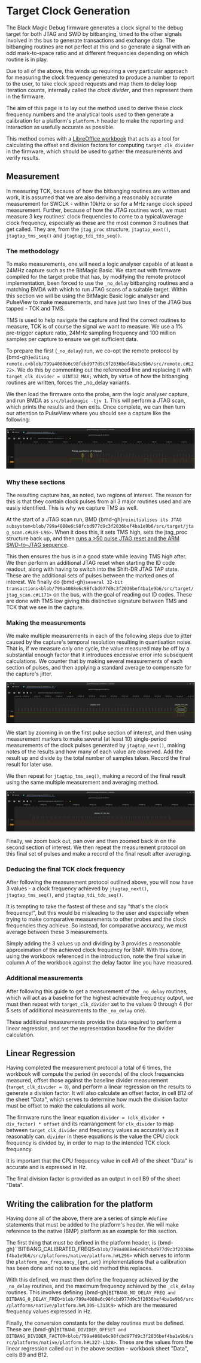 # Target Clock Generation

The Black Magic Debug firmware generates a clock signal to the debug target for both JTAG and SWD
by bitbanging, timed to the other signals involved in ths bus to generate transactions and exchange
data. The bitbanging routines are not perfect at this and so generate a signal with
an odd mark-to-space ratio and at different frequencies depending on which routine is in play.

Due to all of the above, this winds up requiring a very particular approach for measuring the
clock frequency generated to produce a number to report to the user, to take clock speed requests
and map them to delay loop iteration counts, internally called the *clock divider*, and then represent them
in the firmware.

The aim of this page is to lay out the method used to derive these clock frequency numbers and the
analytical tools used to then generate a calibration for a platform's `platform.h` header to make the
reporting and interaction as usefully accurate as possible.

This method comes with a [LibreOffice workbook](../_assets/target-clk-gen/BMP_Frequency_Division.ods)
that acts as a tool for calculating the offset and division factors for computing `target_clk_divider`
in the firmware, which should be used to gather the measurements and verify results.

## Measurement

In measuring TCK, because of how the bitbanging routines are written and work, it is assumed that
we are also deriving a reasonably accurate measurement for SWCLK - within 10kHz or so for a MHz range
clock speed measurement. Further, because of how the JTAG routines work, we must measure 3 key routines'
clock frequencies to come to a typical/average clock frequency, especially as these are the most common
3 routines that get called. They are, from the `jtag_proc` structure, `jtagtap_next()`, `jtagtap_tms_seq()` and
`jtagtap_tdi_tdo_seq()`.

### The methodology

To make measurements, one will need a logic analyser capable of at least a 24MHz capture such as the
BitMagic Basic. We start out with firmware compiled for the target probe that has, by modifying the remote
protocol implementation, been forced to use the `_no_delay` bitbanging routines and a matching BMDA with
which to run JTAG scans of a suitable target. Within this section we will be using the BitMagic Basic
logic analyser and PulseView to make measurements, and have just two lines of the JTAG bus tapped - TCK and TMS.

TMS is used to help navigate the capture and find the correct routines to measure, TCK is of course the
signal we want to measure. We use a 1% pre-trigger capture ratio, 24MHz sampling frequency and 100 million
samples per capture to ensure we get sufficient data.

To prepare the first (`_no_delay`) run, we co-opt the remote protocol by {bmd-gh}`editing remote.c<blob/799a4088e6c98fcbd977d9c3f2036bef4ba1e9b6/src/remote.c#L272>`.
We do this by commenting out the referenced line and replacing it with `target_clk_divider = UINT32_MAX;`
which, by virtue of how the bitbanging routines are written, forces the _no_delay variants.

We then load the firmware onto the probe, arm the logic analyser capture, and run BMDA as
`src/blackmagic -tjv 1`. This will perform a JTAG scan, which prints the results and then exits.
Once complete, we can then turn our attention to PulseView where you should see a capture like the following:

![PulseView capture of TCK generated with the _no_delay routines](../_assets/target-clk-gen/no_delay_capture.png)

### Why these sections

The resulting capture has, as noted, two regions of interest. The reason for this is that they contain
clock pulses from all 3 major routines used and are easily identified. This is why we capture TMS as well.

At the start of a JTAG scan run, BMD {bmd-gh}`reinitialises its JTAG subsystem<blob/799a4088e6c98fcbd977d9c3f2036bef4ba1e9b6/src/target/jtag_scan.c#L89-L96>`.
When it does this, it sets TMS high, sets the jtag_proc structure back up, and then [runs a >50 pulse JTAG
reset and the ARM SWD-to-JTAG sequence](https://github.com/blackmagic-debug/blackmagic/blob/799a4088e6c98fcbd977d9c3f2036bef4ba1e9b6/src/platforms/common/jtagtap.c#L53-L55).

This then ensures the bus is in a good state while leaving TMS high after. We then perform an additional
JTAG reset when starting the ID code readout, along with having to switch into the Shift-DR JTAG TAP state. These
are the additional sets of pulses between the marked ones of interest. We finally do
{bmd-gh}`several 32-bit transactions<blob/799a4088e6c98fcbd977d9c3f2036bef4ba1e9b6/src/target/jtag_scan.c#L171>`
on the bus, with the goal of reading out ID codes. These are done with TMS low giving this distinctive signature
between TMS and TCK that we see in the capture.

### Making the measurements

We make multiple measurements in each of the following steps due to jitter caused by the capture's
temporal resolution resulting in quantisation noise. That is, if we measure only one cycle, the value measured
may be off by a substantial enough factor that it introduces excessive error into subsequent calculations.
We counter that by making several measurements of each section of pulses, and then applying a standard average
to compensate for the capture's jitter.

![A detailed view of the first pulse section of interest](../_assets/target-clk-gen/first_pulse_train.png)

We start by zooming in on the first pulse section of interest, and then using measurement markers to make
several (at least 10) single-period measurements of the clock pulses generated by `jtagtap_next()`, making
notes of the results and how many of each value are observed. Add the result up and divide by the total number
of samples taken. Record the final result for later use.

We then repeat for `jtagtap_tms_seq()`, making a record of the final result using the same multiple measurement
and averaging method.

![A detailed view of the second pulse section of interst](../_assets/target-clk-gen/second_pulse_train.png)

Finally, we zoom back out, pan over and then zoomed back in on the second section of interest. We then repeat
the measurement protocol on this final set of pulses and make a record of the final result after averaging.

### Deducing the final TCK clock frequency

After following the measurement protocol outlined above, you will now have 3 values - a clock frequency achieved
by `jtagtap_next()`, `jtagtap_tms_seq()`, and `jtagtap_tdi_tdo_seq()`.

It is tempting to take the fastest of these and say "that's the clock frequency!", but this would be misleading
to the user and especially when trying to make comparative measurements to other probes and the clock frequencies
they achieve. So instead, for comparative accuracy, we must average between these 3 measurements.

Simply adding the 3 values up and dividing by 3 provides a reasonable approximation of the achieved clock frequency
for BMP. With this done, using the workbook referenced in the introduction, note the final value in column
A of the workbook against the delay factor line you have measured.

### Additional measurements

After following this guide to get a measurement of the `_no_delay` routines, which will act as a baseline for
the highest achievable frequency output, we must then repeat with `target_clk_divider` set to the values
0 through 4 (for 5 sets of additional measurements to the `_no_delay` one).

These additional measurements provide the data required to perform a linear regression, and set the representation
baseline for the divider calculation.

## Linear Regression

Having completed the measurement protocol a total of 6 times, the workbook will compute the period (in seconds) of
the clock frequencies measured, offset those against the baseline divider measurement (`target_clk_divider = 0`),
and perform a linear regression on the results to generate a division factor. It will also calculate an offset
factor, in cell B12 of the sheet "Data", which serves to determine how much the division factor must be offset to make
the calculations all work.

The firmware runs the linear equation `divider = (clk_divider + div_factor) * offset` and its rearrangement for
`clk_divider` to map between `target_clk_divider` and frequency values as accurately as it reasonably can.
`divider` in these equations is the value the CPU clock frequency is divided by, in order to map to the intended
TCK clock frequency.

It is important that the CPU frequency value in cell A9 of the sheet "Data" is accurate and is expressed in Hz.

The final division factor is provided as an output in cell B9 of the sheet "Data".

## Writing the calibration for the platform

Having done all of the above, there are a series of simple `#define` statements that must be added to the platform's header. We will make reference to the native (BMP) platform as an example for this section.

The first thing that must be defined in the platform header, is {bmd-gh}``BITBANG_CALIBRATED_FREQS`<blob/799a4088e6c98fcbd977d9c3f2036bef4ba1e9b6/src/platforms/native/platform.h#L296>`
which serves to inform the `platform_max_frequency_{get,set}` implementations that a calibration has been done and
not to use the old method this replaces.

With this defined, we must then define the frequency achieved by the `_no_delay` routines, and the maximum frequency
achieved by  the `_clk_delay` routines. This involves defining {bmd-gh}`BITBANG_NO_DELAY_FREQ and BITBANG_0_DELAY_FREQ<blob/799a4088e6c98fcbd977d9c3f2036bef4ba1e9b6/src/platforms/native/platform.h#L305-L313C9>`
which are the measured frequency values expressed in Hz.

Finally, the conversion constants for the delay routines must be defined. These are
{bmd-gh}`BITBANG_DIVIDER_OFFSET and BITBANG_DIVIDER_FACTOR<blob/799a4088e6c98fcbd977d9c3f2036bef4ba1e9b6/src/platforms/native/platform.h#L327-L328>`.
These are the values from the linear regression called out in the above section -
workbook sheet "Data", cells B9 and B12.
